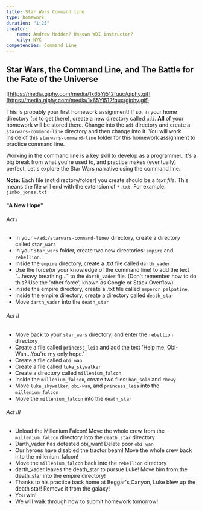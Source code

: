 ```yaml
---
title: Star Wars Command line 
type: homework
duration: "1:25"
creator:
    name: Andrew Madden? Unkown WDI instructor?
    city: NYC
competencies: Command Line
---
```



## Star Wars, the Command Line, and The Battle for the Fate of the Universe

![https://media.giphy.com/media/1x65Yj512fquc/giphy.gif](https://media.giphy.com/media/1x65Yj512fquc/giphy.gif)

This is probably your first homework assignment! If so, in your home directory (`cd` to get there), create a new directory called `adi`. **All** of your homework will be stored there. Change into the `adi` directory and create a `starwars-command-line` directory and then change into it. You will work inside of this `starwars-command-line` folder for this homework assignment to practice command line.

Working in the command line is a key skill to develop as a programmer. It's a big break from what you're used to, and practice makes (eventually) perfect. Let's explore the Star Wars narrative using the command line.

**Note:** Each file (not directory/folder) you create should be a *text file*. This means the file will end with the extension of `*.txt`. For example: `jimbo_jones.txt`

#### "A New Hope"
###### Act I

* In your `~/adi/starwars-command-line/` directory, create a directory called `star_wars`
* In your `star_wars` folder, create two new directories: `empire` and `rebellion`.
* Inside the `empire` directory, create a .txt file called `darth_vader`
* Use the force(or your knowledge of the command line) to add the text "...heavy breathing..." to the `darth_vader` file. (Don't remember how to do this? Use the 'other force', known as Google or Stack Overflow)
* Inside the empire directory, create a .txt file called `emperor_palpatine`.
* Inside the empire directory, create a directory called `death_star`
* Move `darth_vader` into the `death_star`

###### Act II

* Move back to your `star_wars` directory, and enter the `rebellion` directory
* Create a file called `princess_leia` and add the text 'Help me, Obi-Wan...You're my only hope.'
* Create a file called `obi_wan`
* Create a file called `luke_skywalker`
* Create a directory called `millenium_falcon`
* Inside the `millenium_falcon`, create two files: `han_solo` and `chewy`
* Move `luke_skywalker`, `obi-wan`, and `princess_leia` into the `millenium_falcon`
* Move the `millenium_falcon` into the `death_star`

###### Act III

* Unload the Millenium Falcon! Move the whole crew from the `millenium_falcon` directory into the `death_star` directory
* Darth_vader has defeated obi_wan! Delete poor `obi_wan`
* Our heroes have disabled the tractor beam! Move the whole crew back into the millenium_falcon!
* Move the `millenium_falcon` back into the `rebellion` directory
* darth_vader leaves the death_star to pursue Luke! Move him from the death_star into the empire directory!
* Thanks to his practice back home at Beggar's Canyon, Luke blew up the death star! Remove it from the galaxy!
* You win!
* We will walk through how to submit homework tomorrow!
